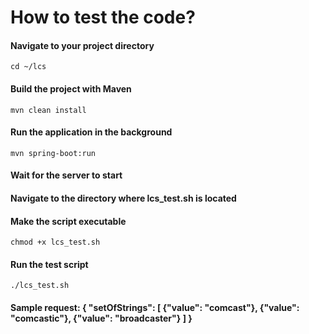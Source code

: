 # How to test the code?

#### Navigate to your project directory
` cd ~/lcs `

#### Build the project with Maven
` mvn clean install `

#### Run the application in the background
` mvn spring-boot:run `

#### Wait for the server to start

#### Navigate to the directory where lcs_test.sh is located

#### Make the script executable
` chmod +x lcs_test.sh `

#### Run the test script
` ./lcs_test.sh `

#### Sample request: { "setOfStrings": [ {"value": "comcast"}, {"value": "comcastic"}, {"value": "broadcaster"} ] }
